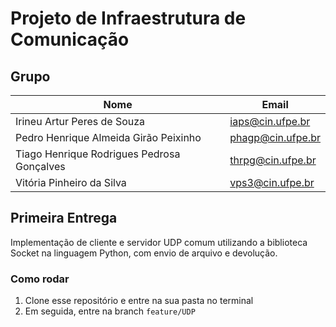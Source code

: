 # Projeto de Infraestrutura de Comunicação

## Grupo

|Nome | Email|
| --- | --- |
| Irineu Artur Peres de Souza | iaps@cin.ufpe.br |
| Pedro Henrique Almeida Girão Peixinho | phagp@cin.ufpe.br |
| Tiago Henrique Rodrigues Pedrosa Gonçalves | thrpg@cin.ufpe.br |
| Vitória Pinheiro da Silva | vps3@cin.ufpe.br |

## Primeira Entrega

Implementação de cliente e servidor UDP comum utilizando a biblioteca Socket na linguagem Python, com envio de arquivo e devolução.

### Como rodar

1. Clone esse repositório e entre na sua pasta no terminal
2. Em seguida, entre na branch `feature/UDP`

